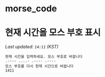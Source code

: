 # morse_code
# 현재 시간을 모스 부호 표시
<!-- MORSE_TIME_START -->
_Last updated: `14:11` (KST)_

```
현재 시간을 입력하세요. 모스 부호로 바꿉니다
.---- ....- .---- .----
모스 부호를 다시 현재 시간으로 바꿉니다
1411
```
<!-- MORSE_TIME_END -->
